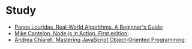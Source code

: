 # Study

- [Panos Louridas. Real-World Algorithms. A Beginner's Guide](./louridas-real-world-algorithms\README.md);
- [Mike Cantelon. Node.js in Action. First edition](cantelon-nodejs-in-action-1st\README.md);
- [Andrea Chiarell. Mastering JavaScript Object-Oriented Programming](chiarelli-mastering-javascript-object-oriented-programming\README.md);
